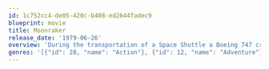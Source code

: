 ```yaml
---
id: 1c752cc4-de05-420c-b408-ed2644fadec9
blueprint: movie
title: Moonraker
release_date: '1979-06-26'
overview: 'During the transportation of a Space Shuttle a Boeing 747 crashes in the Atlantic Ocean yet when they go to look for the destroyed shuttle it is not there. James Bond investigates the missing mission space shuttle and soon learns that the shuttles owner Hugo Drax wants to kill all of mankind.'
genres: '[{"id": 28, "name": "Action"}, {"id": 12, "name": "Adventure"}, {"id": 53, "name": "Thriller"}, {"id": 878, "name": "Science Fiction"}]'
---
```

